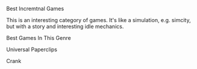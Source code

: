 Best Incremtnal Games

This is an interesting category of games.  It's like a simulation, e.g. simcity, but with a story and interesting idle mechanics. 

Best Games In This Genre

Universal Paperclips

Crank

